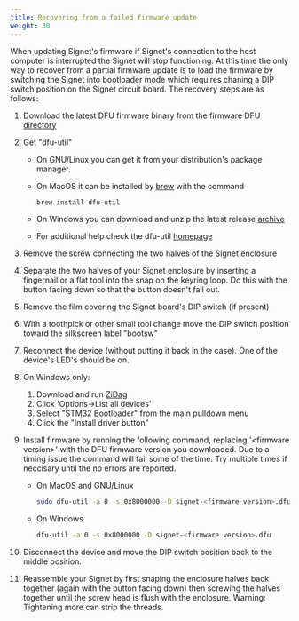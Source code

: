```yaml
---
title: Recovering from a failed firmware update 
weight: 30
---
```


When updating Signet's firmware if Signet's connection to the host computer is interrupted the Signet will stop functioning. At this time the only way to recover from a partial firmware update is to load the firmware by switching the Signet into bootloader mode which requires chaning a DIP switch position on the Signet circuit board. The recovery steps are as follows:


1. Download the latest DFU firmware binary from the firmware DFU [directory](https://nthdimtech.com/downloads/signet-releases/firmware/dfu/)

1. Get "dfu-util"
	- On GNU/Linux you can get it from your distribution's package manager.
	- On MacOS it can be installed by [brew](https://brew.sh) with the command

		```bash
		brew install dfu-util
		```
	- On Windows you can download and unzip the latest release [archive](http://dfu-util.sourceforge.net/releases/dfu-util-0.9-win64.zip)
	- For additional help check the dfu-util [homepage](http://dfu-util.sourceforge.net/)

1. Remove the screw connecting the two halves of the Signet enclosure

1. Separate the two halves of your Signet enclosure by inserting a fingernail or a flat tool into the snap on the keyring loop. Do this with the button facing down so that the button doesn't fall out.

1. Remove the film covering the Signet board's DIP switch (if present)

1. With a toothpick or other small tool change move the DIP switch position toward the silkscreen label "bootsw"

1. Reconnect the device (without putting it back in the case). One of the device's LED's should be on. 

1. On Windows only:
	1. Download and run [ZiDag](https://github.com/pbatard/libwdi/releases/download/b721/zadig-2.4.exe)
	1. Click 'Options->List all devices'
	1. Select "STM32 Bootloader" from the main pulldown menu
	1. Click the "Install driver button"

1. Install firmware by running the following command, replacing '\<firmware version\>' with the DFU firmware version you downloaded. Due to a timing issue the command will fail some of the time. Try multiple times if neccisary until the no errors are reported.
	- On MacOS and GNU/Linux
	
		```bash
		sudo dfu-util -a 0 -s 0x8000000 -D signet-<firmware version>.dfu
		```
	- On Windows
	
		```bash
		dfu-util -a 0 -s 0x8000000 -D signet-<firmware version>.dfu
		```

1. Disconnect the device and move the DIP switch position back to the middle position.

1. Reassemble your Signet by first snaping the enclosure halves back together (again with the button facing down) then screwing the halves together until the screw head is flush with the enclosure. Warning: Tightening more can strip the threads.

